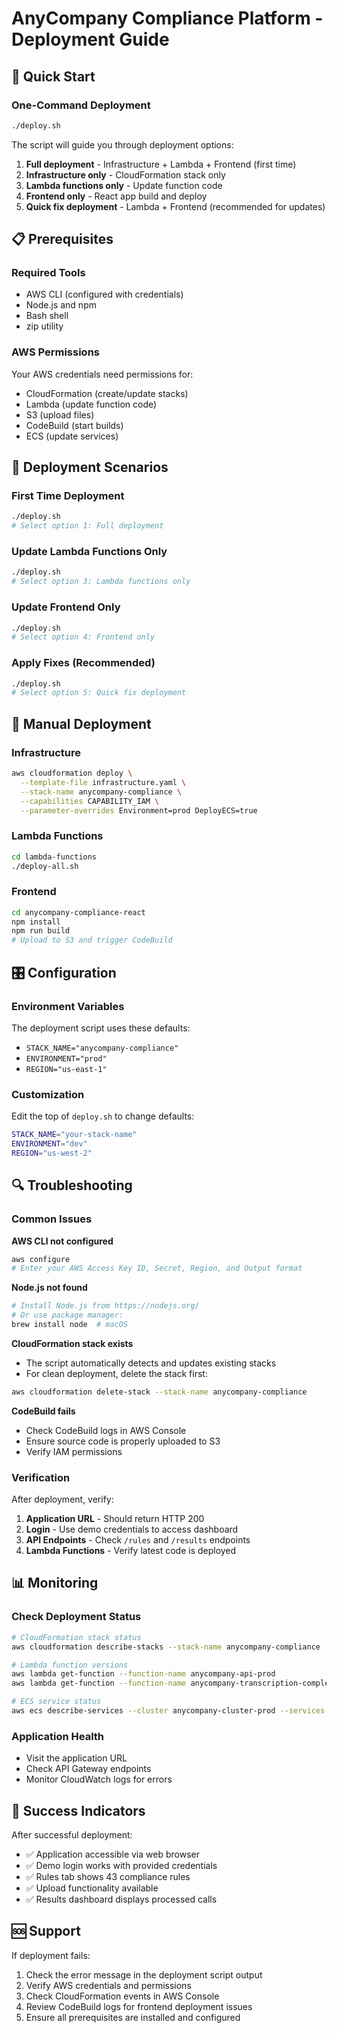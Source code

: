 # AnyCompany Compliance Platform - Deployment Guide

## 🚀 Quick Start

### One-Command Deployment
```bash
./deploy.sh
```

The script will guide you through deployment options:

1. **Full deployment** - Infrastructure + Lambda + Frontend (first time)
2. **Infrastructure only** - CloudFormation stack only
3. **Lambda functions only** - Update function code
4. **Frontend only** - React app build and deploy
5. **Quick fix deployment** - Lambda + Frontend (recommended for updates)

## 📋 Prerequisites

### Required Tools
- AWS CLI (configured with credentials)
- Node.js and npm
- Bash shell
- zip utility

### AWS Permissions
Your AWS credentials need permissions for:
- CloudFormation (create/update stacks)
- Lambda (update function code)
- S3 (upload files)
- CodeBuild (start builds)
- ECS (update services)

## 🎯 Deployment Scenarios

### First Time Deployment
```bash
./deploy.sh
# Select option 1: Full deployment
```

### Update Lambda Functions Only
```bash
./deploy.sh
# Select option 3: Lambda functions only
```

### Update Frontend Only
```bash
./deploy.sh
# Select option 4: Frontend only
```

### Apply Fixes (Recommended)
```bash
./deploy.sh
# Select option 5: Quick fix deployment
```

## 🔧 Manual Deployment

### Infrastructure
```bash
aws cloudformation deploy \
  --template-file infrastructure.yaml \
  --stack-name anycompany-compliance \
  --capabilities CAPABILITY_IAM \
  --parameter-overrides Environment=prod DeployECS=true
```

### Lambda Functions
```bash
cd lambda-functions
./deploy-all.sh
```

### Frontend
```bash
cd anycompany-compliance-react
npm install
npm run build
# Upload to S3 and trigger CodeBuild
```

## 🎛️ Configuration

### Environment Variables
The deployment script uses these defaults:
- `STACK_NAME="anycompany-compliance"`
- `ENVIRONMENT="prod"`
- `REGION="us-east-1"`

### Customization
Edit the top of `deploy.sh` to change defaults:
```bash
STACK_NAME="your-stack-name"
ENVIRONMENT="dev"
REGION="us-west-2"
```

## 🔍 Troubleshooting

### Common Issues

**AWS CLI not configured**
```bash
aws configure
# Enter your AWS Access Key ID, Secret, Region, and Output format
```

**Node.js not found**
```bash
# Install Node.js from https://nodejs.org/
# Or use package manager:
brew install node  # macOS
```

**CloudFormation stack exists**
- The script automatically detects and updates existing stacks
- For clean deployment, delete the stack first:
```bash
aws cloudformation delete-stack --stack-name anycompany-compliance
```

**CodeBuild fails**
- Check CodeBuild logs in AWS Console
- Ensure source code is properly uploaded to S3
- Verify IAM permissions

### Verification

After deployment, verify:
1. **Application URL** - Should return HTTP 200
2. **Login** - Use demo credentials to access dashboard
3. **API Endpoints** - Check `/rules` and `/results` endpoints
4. **Lambda Functions** - Verify latest code is deployed

## 📊 Monitoring

### Check Deployment Status
```bash
# CloudFormation stack status
aws cloudformation describe-stacks --stack-name anycompany-compliance

# Lambda function versions
aws lambda get-function --function-name anycompany-api-prod
aws lambda get-function --function-name anycompany-transcription-complete-prod

# ECS service status
aws ecs describe-services --cluster anycompany-cluster-prod --services anycompany-ui-prod
```

### Application Health
- Visit the application URL
- Check API Gateway endpoints
- Monitor CloudWatch logs for errors

## 🎉 Success Indicators

After successful deployment:
- ✅ Application accessible via web browser
- ✅ Demo login works with provided credentials
- ✅ Rules tab shows 43 compliance rules
- ✅ Upload functionality available
- ✅ Results dashboard displays processed calls

## 🆘 Support

If deployment fails:
1. Check the error message in the deployment script output
2. Verify AWS credentials and permissions
3. Check CloudFormation events in AWS Console
4. Review CodeBuild logs for frontend deployment issues
5. Ensure all prerequisites are installed and configured